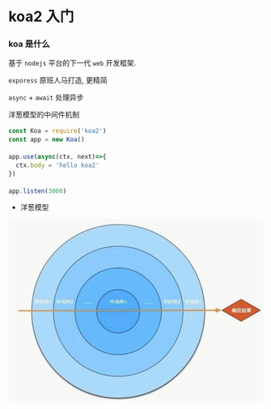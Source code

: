 # koa2 入门

### koa 是什么

基于 `nodejs` 平台的下一代 `web` 开发框架.

`exporess` 原班人马打造, 更精简

`async` + `await` 处理异步

洋葱模型的中间件机制

```js
const Koa = require('koa2')
const app = new Koa()

app.use(async(ctx, next)=>{
  ctx.body = 'hello koa2'
})

app.listen(3000)
```

- 洋葱模型

![](./media/middleware.png)